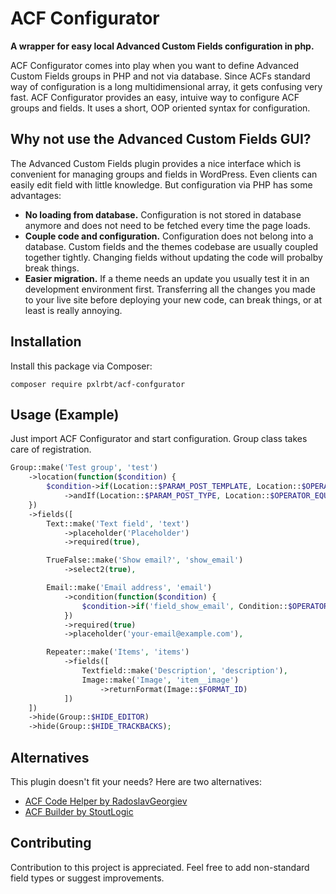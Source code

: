 # ACF Configurator

__A wrapper for easy local Advanced Custom Fields configuration in php.__

ACF Configurator comes into play when you want to define Advanced Custom Fields groups in PHP and not via database. Since ACFs standard way of configuration is a long multidimensional array, it gets confusing very fast. ACF Configurator provides an easy, intuive way to configure ACF groups and fields. It uses a short, OOP oriented syntax for configuration.

## Why not use the Advanced Custom Fields GUI?

The Advanced Custom Fields plugin provides a nice interface which is convenient for managing groups and fields in WordPress. Even clients can easily edit field with little knowledge. But configuration via PHP has some advantages:
- __No loading from database.__ Configuration is not stored in database anymore and does not need to be fetched every time the page loads.
- __Couple code and configuration.__ Configuration does not belong into a database. Custom fields and the themes codebase are usually coupled together tightly. Changing fields without updating the code will probalby break things.
- __Easier migration.__ If a theme needs an update you usually test it in an development environment first. Transferring all the changes you made to your live site before deploying your new code, can break things, or at least is really annoying.


## Installation

Install this package via Composer:

```
composer require pxlrbt/acf-confgurator
```

## Usage (Example)

Just import ACF Configurator and start configuration. Group class takes care of registration.

```php
Group::make('Test group', 'test')
    ->location(function($condition) {
        $condition->if(Location::$PARAM_POST_TEMPLATE, Location::$OPERATOR_EQUALS, 'template.php')
            ->andIf(Location::$PARAM_POST_TYPE, Location::$OPERATOR_EQUALS, 'page');
    })
    ->fields([
        Text::make('Text field', 'text')
            ->placeholder('Placeholder')
            ->required(true),

        TrueFalse::make('Show email?', 'show_email')
            ->select2(true),

        Email::make('Email address', 'email')
            ->condition(function($condition) {
                $condition->if('field_show_email', Condition::$OPERATOR_EQUALS, true);
            })
            ->required(true)
            ->placeholder('your-email@example.com'),

        Repeater::make('Items', 'items')
            ->fields([
                Textfield::make('Description', 'description'),
                Image::make('Image', 'item__image')
                    ->returnFormat(Image::$FORMAT_ID)
            ])
    ])
    ->hide(Group::$HIDE_EDITOR)
    ->hide(Group::$HIDE_TRACKBACKS);
```


## Alternatives

This plugin doesn't fit your needs? Here are two alternatives:

- [ACF Code Helper by RadoslavGeorgiev](https://github.com/RadoslavGeorgiev/acf-code-helper/wiki)
- [ACF Builder by StoutLogic](https://github.com/StoutLogic/acf-builder)

## Contributing

Contribution to this project is appreciated. Feel free to add non-standard field types or suggest improvements.